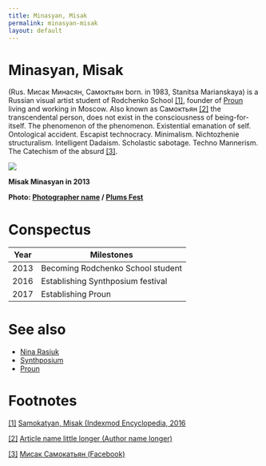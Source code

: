 ```yaml
---
title: Minasyan, Misak
permalink: minasyan-misak
layout: default
---
```


# Minasyan, Misak
(Rus. Мисак Минасян, Самоктьян born. in 1983, Stanitsa Marianskaya) is a Russian visual artist student of Rodchenko School <span id="a1">[\[1\]](#f1)</span>, founder of [Proun](proun-movement) living and working in Moscow. Also known as Самоктьян <span id="a2">[\[2\]](#f2)</span> the transcendental person, does not exist in the consciousness of being-for-itself. The phenomenon of the phenomenon. Existential emanation of self. Ontological accident. Escapist technocracy. Minimalism. Nichtozhenie structuralism. Intelligent Dadaism. Scholastic sabotage. Techno Mannerism. The Catechism of the absurd <span id="a3">[\[3\]](#f3)</span>.

![](http://plumsfest.ru/img/artists/2013/misak.jpg)

**Misak Minasyan in 2013**

**Photo: [Photographer name](http://example.net/) / [Plums Fest](http://plumsfest.ru/samokatyan/)**

# Conspectus

|Year|Milestones|
|----|---------|
|2013|Becoming Rodchenko School student|
|2016|Establishing Synthposium festival|
|2017|Establishing Proun|

# See also

- [Nina Rasiuk](rasiuk-nina)
- [Synthposium](synthposium-festival)
- [Proun](proun-movement)

# Footnotes

[[1]](#a1) <span id="f1"></span> [Samokatyan, Misak (Indexmod Encyclopedia, 2016](https://sites.google.com/site/indexmodencyclopedia/samokatyan-misak)

[[2]](#a2) <span id="f2"></span> [Article name little longer (Author name longer)](https://readymag.com/proun/misak/)

[[3]](#a3) <span id="f3"></span> [Мисак Самокатьян (Facebook)](https://www.facebook.com/misak.samokatyan)
